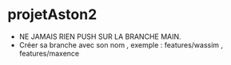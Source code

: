 # projetAston2

- NE JAMAIS RIEN PUSH SUR LA BRANCHE MAIN.
- Créer sa branche avec son nom , exemple : features/wassim , features/maxence
